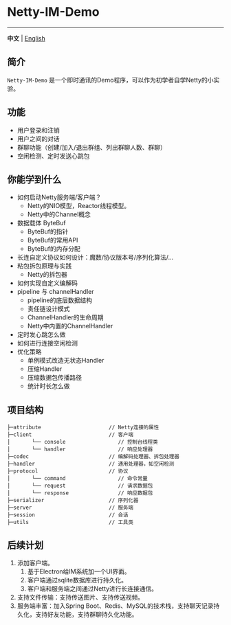 # Netty-IM-Demo

---
**中文** | [English](README.en-US.md)


## 简介

`Netty-IM-Demo` 是一个即时通讯的Demo程序，可以作为初学者自学Netty的小实验。

## 功能

- 用户登录和注销
- 用户之间的对话
- 群聊功能（创建/加入/退出群组、列出群聊人数、群聊）
- 空闲检测、定时发送心跳包

## 你能学到什么

- 如何启动Netty服务端/客户端？
  - Netty的NIO模型，Reactor线程模型。
  - Netty中的Channel概念
- 数据载体 ByteBuf
  - ByteBuf的指针
  - ByteBuf的常用API
  - ByteBuf的内存分配
- 长连自定义协议如何设计：魔数/协议版本号/序列化算法/...
- 粘包拆包原理与实践
  - Netty的拆包器
- 如何实现自定义编解码
- pipeline 与 channelHandler
  - pipeline的底层数据结构
  - 责任链设计模式
  - ChannelHandler的生命周期
  - Netty中内置的ChannelHandler
- 定时发心跳怎么做
- 如何进行连接空闲检测
- 优化策略
  - 单例模式改造无状态Handler
  - 压缩Handler
  - 压缩数据包传播路径
  - 统计时长怎么做

## 项目结构

```
├─attribute                      // Netty连接的属性
├─client                         // 客户端
│       └── console                 // 控制台线程类
│       └── handler                 // 响应处理器
├─codec                          // 编解码处理器、拆包处理器
├─handler                        // 通用处理器，如空闲检测
├─protocol                       // 协议
│       └── command                 // 命令常量
│       └── request                 // 请求数据包
│       └── response                // 响应数据包
├─serializer                     // 序列化器
├─server                         // 服务端
├─session                        // 会话
├─utils                          // 工具类
```

## 后续计划

1. 添加客户端。
   1. 基于Electron给IM系统加一个UI界面。
   2. 客户端通过sqlite数据库进行持久化。
   3. 客户端和服务端之间通过Netty进行长连接通信。
2. 支持文件传输：支持传送图片、支持传送视频。
3. 服务端丰富：加入Spring Boot、Redis、MySQL的技术栈，支持聊天记录持久化，支持好友功能，支持群聊持久化功能。
